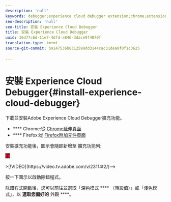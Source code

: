 ```yaml
---
description: 'null'
keywords: debugger;experience cloud debugger extension;chrome;extension;install
seo-description: 'null'
seo-title: 安裝 Experience Cloud Debugger
title: 安裝 Experience Cloud Debugger
uuid: 16d77c6d-11e7-4dfd-a846-3dace9f4070f
translation-type: tm+mt
source-git-commit: b9147536b8312599dd3144cac31dea9f0f1c3625

---
```



# 安裝 Experience Cloud Debugger{#install-experience-cloud-debugger}

下載並安裝Adobe Experience Cloud Debugger擴充功能。

* **** Chrome:從 [Chrome延伸頁面](https://chrome.google.com/webstore/detail/adobe-experience-cloud-de/ocdmogmohccmeicdhlhhgepeaijenapj)
* **** Firefox:從 [Firefox附加元件頁面](https://addons.mozilla.org/en-US/firefox/addon/adobe-experience-platform-dbg/)

安裝擴充功能後，圖示會隨即新增至 擴充功能列:

![](assets/start-icon.jpg)

<!-->>[!VIDEO](https://video.tv.adobe.com/v/23114t2/)-->

按一下圖示以啟動除錯程式。

除錯程式開啟後，您可以前往並選取「深色模式 **** （預設值）」或「淺色模式」，以 **選取您偏好的** 外觀 ****。